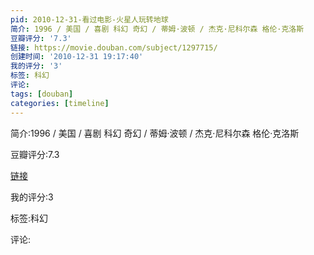 ```yaml
---
pid: 2010-12-31-看过电影-火星人玩转地球
简介: 1996 / 美国 / 喜剧 科幻 奇幻 / 蒂姆·波顿 / 杰克·尼科尔森 格伦·克洛斯
豆瓣评分: '7.3'
链接: https://movie.douban.com/subject/1297715/
创建时间: '2010-12-31 19:17:40'
我的评分: '3'
标签: 科幻
评论:
tags: [douban]
categories: [timeline]
---
```

简介:1996 / 美国 / 喜剧 科幻 奇幻 / 蒂姆·波顿 / 杰克·尼科尔森 格伦·克洛斯

豆瓣评分:7.3

[链接](https://movie.douban.com/subject/1297715/)

我的评分:3

标签:科幻

评论:

